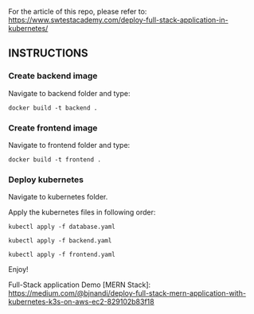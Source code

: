 For the article of this repo, please refer to: https://www.swtestacademy.com/deploy-full-stack-application-in-kubernetes/

## INSTRUCTIONS

### Create backend image

Navigate to backend folder and type:

``` docker build -t backend . ```

### Create frontend image

Navigate to frontend folder and type:

``` docker build -t frontend . ```

### Deploy kubernetes

Navigate to kubernetes folder. 

Apply the kubernetes files in following order:

``` kubectl apply -f database.yaml ```

``` kubectl apply -f backend.yaml ```

``` kubectl apply -f frontend.yaml ```

Enjoy!

Full-Stack application Demo [MERN Stack]: https://medium.com/@bjnandi/deploy-full-stack-mern-application-with-kubernetes-k3s-on-aws-ec2-829102b83f18
